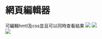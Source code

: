 # 網頁編輯器
可編輯hmtl及css並且可以同時查看結果
<a href="https://kiriqua.com/files/htmltool/"><img src="https://i.imgur.com/jPC9ifK.png"></img></a>
<img src="https://i.imgur.com/G94FJbG.png"></img>
<br>
<img src="https://i.imgur.com/VFnhjnX.png"></img>

